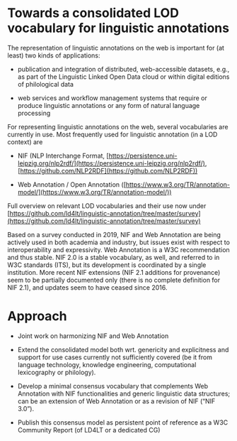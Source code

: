 
# Towards a consolidated LOD vocabulary for linguistic annotations

The representation of linguistic annotations on the web is important for (at least) two kinds of applications:

* publication and integration of distributed, web-accessible datasets, e.g., as part of the Linguistic Linked Open Data cloud or within digital editions of philological data

* web services and workflow management systems that require or produce linguistic annotations or any form of natural language processing


For representing linguistic annotations on the web, several vocabularies are currently in use. Most frequently used for linguistic annotation (in a LOD context) are

  
  

*   NIF (NLP Interchange Format, [https://persistence.uni-leipzig.org/nlp2rdf/](https://persistence.uni-leipzig.org/nlp2rdf/), [https://github.com/NLP2RDF](https://github.com/NLP2RDF)) 
    
*   Web Annotation / Open Annotation ([https://www.w3.org/TR/annotation-model/](https://www.w3.org/TR/annotation-model/))
    

  
  

Full overview on relevant LOD vocabularies and their use now under [https://github.com/ld4lt/linguistic-annotation/tree/master/survey](https://github.com/ld4lt/linguistic-annotation/tree/master/survey)

  
  

Based on a survey conducted in 2019, NIF and Web Annotation are being actively used in both academia and industry, but issues exist with respect to interoperability and expressivity. Web Annotation is a W3C recommendation and thus stable. NIF 2.0 is a stable vocabulary, as well, and referred to in W3C standards (ITS), but its development is coordinated by a single institution. More recent NIF extensions (NIF 2.1 additions for provenance) seem to be partially documented only (there is no complete definition for NIF 2.1), and updates seem to have ceased since 2016.

Approach
========

*   Joint work on harmonizing NIF and Web Annotation
    
*   Extend the consolidated model both wrt. genericity and explicitness and support for use cases currently not sufficiently covered (be it from language technology, knowledge engineering, computational lexicography or philology). 
    
*   Develop a minimal consensus vocabulary that complements Web Annotation with NIF functionalities and generic linguistic data structures; can be an extension of Web Annotation or as a revision of NIF (“NIF 3.0”).
    
*   Publish this consensus model as persistent point of reference as a W3C Community Report (of LD4LT or a dedicated CG)

